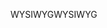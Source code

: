 <span data-ttu-id="69cca-101">WYSIWYG</span><span class="sxs-lookup"><span data-stu-id="69cca-101">WYSIWYG</span></span>